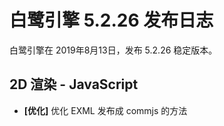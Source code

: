 # 白鹭引擎 5.2.26 发布日志
白鹭引擎在 2019年8月13日，发布 5.2.26 稳定版本。

## 2D 渲染 - JavaScript 
- **[优化]** 优化 EXML 发布成 commjs 的方法

